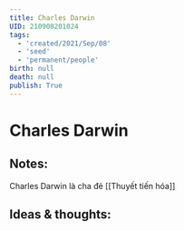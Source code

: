 ```yaml
---
title: Charles Darwin
UID: 210908201024
tags:
  - 'created/2021/Sep/08'
  - 'seed'
  - 'permanent/people'
birth: null
death: null
publish: True
---
```

# Charles Darwin

## Notes:
Charles Darwin là cha đẻ [[Thuyết tiến hóa]]

## Ideas & thoughts:

